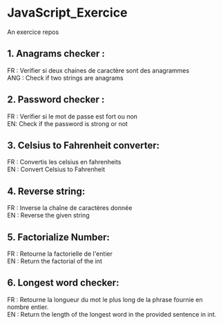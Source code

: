 # JavaScript_Exercice
An exercice repos

## 1. Anagrams checker :
FR :  Verifier si deux chaines de caractère sont des anagrammes  
ANG : Check if two strings are anagrams

## 2. Password checker :
FR : Verifier si le mot de passe est fort ou non  
EN: Check if the password is strong or not 

## 3. Celsius to Fahrenheit converter:
FR : Convertis les celsius en fahrenheits  
EN : Convert Celsius to Fahrenheit

## 4. Reverse string:
FR : Inverse la chaîne de caractères donnée      
EN : Reverse the given string

## 5. Factorialize Number:
FR : Retourne la factorielle de l'entier      
EN : Return the factorial of the int 

## 6. Longest word checker:
FR : Retourne la longueur du mot le plus long de la phrase fournie en nombre entier.       
EN : Return the length of the longest word in the provided sentence in int. 
